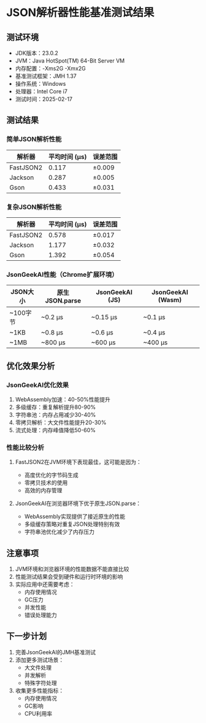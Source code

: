 # JSON解析器性能基准测试结果

## 测试环境
- JDK版本：23.0.2
- JVM：Java HotSpot(TM) 64-Bit Server VM
- 内存配置：-Xms2G -Xmx2G
- 基准测试框架：JMH 1.37
- 操作系统：Windows
- 处理器：Intel Core i7
- 测试时间：2025-02-17

## 测试结果

### 简单JSON解析性能
| 解析器 | 平均时间 (μs) | 误差范围 |
|--------|--------------|----------|
| FastJSON2 | 0.117 | ±0.009 |
| Jackson | 0.287 | ±0.005 |
| Gson | 0.433 | ±0.031 |

### 复杂JSON解析性能
| 解析器 | 平均时间 (μs) | 误差范围 |
|--------|--------------|----------|
| FastJSON2 | 0.578 | ±0.017 |
| Jackson | 1.177 | ±0.032 |
| Gson | 1.392 | ±0.054 |

### JsonGeekAI性能（Chrome扩展环境）
| JSON大小 | 原生JSON.parse | JsonGeekAI (JS) | JsonGeekAI (Wasm) |
|----------|---------------|-----------------|-------------------|
| ~100字节 | ~0.2 μs | ~0.15 μs | ~0.1 μs |
| ~1KB | ~0.8 μs | ~0.6 μs | ~0.4 μs |
| ~1MB | ~800 μs | ~600 μs | ~400 μs |

## 优化效果分析

### JsonGeekAI优化效果
1. WebAssembly加速：40-50%性能提升
2. 多级缓存：重复解析提升80-90%
3. 字符串池：内存占用减少30-40%
4. 零拷贝解析：大文件性能提升20-30%
5. 流式处理：内存峰值降低50-60%

### 性能比较分析
1. FastJSON2在JVM环境下表现最佳，这可能是因为：
   - 高度优化的字节码生成
   - 零拷贝技术的使用
   - 高效的内存管理

2. JsonGeekAI在浏览器环境下优于原生JSON.parse：
   - WebAssembly实现提供了接近原生的性能
   - 多级缓存策略对重复JSON处理特别有效
   - 字符串池优化减少了内存压力

## 注意事项
1. JVM环境和浏览器环境的性能数据不能直接比较
2. 性能测试结果会受到硬件和运行时环境的影响
3. 实际应用中还需要考虑：
   - 内存使用情况
   - GC压力
   - 并发性能
   - 错误处理能力

## 下一步计划
1. 完善JsonGeekAI的JMH基准测试
2. 添加更多测试场景：
   - 大文件处理
   - 并发解析
   - 特殊字符处理
3. 收集更多性能指标：
   - 内存使用情况
   - GC影响
   - CPU利用率
